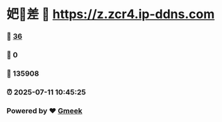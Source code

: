 # 妑🔭差 :link: https://z.zcr4.ip-ddns.com 
### :page_facing_up: [36](https://z.zcr4.ip-ddns.com/tag.html) 
### :speech_balloon: 0 
### :hibiscus: 135908 
### :alarm_clock: 2025-07-11 10:45:25 
### Powered by :heart: [Gmeek](https://github.com/Meekdai/Gmeek)
